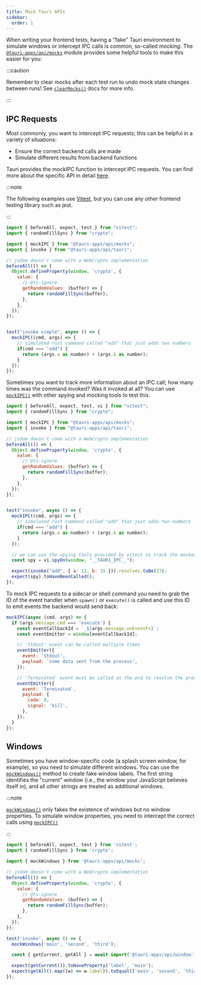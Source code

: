 ```yaml
---
title: Mock Tauri APIs
sidebar:
  order: 1
---
```


<!-- {/*TODO: REVISE COPY TO V2 */} -->

When writing your frontend tests, having a "fake" Tauri environment to simulate windows or intercept IPC calls is common, so-called _mocking_.
The [`@tauri-apps/api/mocks`] module provides some helpful tools to make this easier for you:

:::caution

Remember to clear mocks after each test run to undo mock state changes between runs! See [`clearMocks()`] docs for more info.

:::

## IPC Requests

Most commonly, you want to intercept IPC requests; this can be helpful in a variety of situations:

- Ensure the correct backend calls are made
- Simulate different results from backend functions

Tauri provides the mockIPC function to intercept IPC requests. You can find more about the specific API in detail [here][`mockipc()`].

:::note

The following examples use [Vitest], but you can use any other frontend testing library such as jest.

:::

```js
import { beforeAll, expect, test } from "vitest";
import { randomFillSync } from "crypto";

import { mockIPC } from "@tauri-apps/api/mocks";
import { invoke } from "@tauri-apps/api/tauri";

// jsdom doesn't come with a WebCrypto implementation
beforeAll(() => {
  Object.defineProperty(window, 'crypto', {
    value: {
      // @ts-ignore
      getRandomValues: (buffer) => {
        return randomFillSync(buffer);
      },
    },
  });
});


test("invoke simple", async () => {
  mockIPC((cmd, args) => {
    // simulated rust command called "add" that just adds two numbers
    if(cmd === "add") {
      return (args.a as number) + (args.b as number);
    }
  });
});
```

Sometimes you want to track more information about an IPC call; how many times was the command invoked? Was it invoked at all?
You can use [`mockIPC()`] with other spying and mocking tools to test this:

```js
import { beforeAll, expect, test, vi } from "vitest";
import { randomFillSync } from "crypto";

import { mockIPC } from "@tauri-apps/api/mocks";
import { invoke } from "@tauri-apps/api/tauri";

// jsdom doesn't come with a WebCrypto implementation
beforeAll(() => {
  Object.defineProperty(window, 'crypto', {
    value: {
      // @ts-ignore
      getRandomValues: (buffer) => {
        return randomFillSync(buffer);
      },
    },
  });
});


test("invoke", async () => {
  mockIPC((cmd, args) => {
    // simulated rust command called "add" that just adds two numbers
    if(cmd === "add") {
      return (args.a as number) + (args.b as number);
    }
  });

  // we can use the spying tools provided by vitest to track the mocked function
  const spy = vi.spyOn(window, "__TAURI_IPC__");

  expect(invoke("add", { a: 12, b: 15 })).resolves.toBe(27);
  expect(spy).toHaveBeenCalled();
});
```

To mock IPC requests to a sidecar or shell command you need to grab the ID of the event handler when `spawn()` or `execute()` is called and use this ID to emit events the backend would send back:

```js
mockIPC(async (cmd, args) => {
  if (args.message.cmd === 'execute') {
    const eventCallbackId = `_${args.message.onEventFn}`;
    const eventEmitter = window[eventCallbackId];

    // 'Stdout' event can be called multiple times
    eventEmitter({
      event: 'Stdout',
      payload: 'some data sent from the process',
    });

    // 'Terminated' event must be called at the end to resolve the promise
    eventEmitter({
      event: 'Terminated',
      payload: {
        code: 0,
        signal: 'kill',
      },
    });
  }
});
```

## Windows

Sometimes you have window-specific code (a splash screen window, for example), so you need to simulate different windows.
You can use the [`mockWindows()`] method to create fake window labels. The first string identifies the "current" window (i.e., the window your JavaScript believes itself in), and all other strings are treated as additional windows.

:::note

[`mockWindows()`] only fakes the existence of windows but no window properties. To simulate window properties, you need to intercept the correct calls using [`mockIPC()`]

:::

```js
import { beforeAll, expect, test } from 'vitest';
import { randomFillSync } from 'crypto';

import { mockWindows } from '@tauri-apps/api/mocks';

// jsdom doesn't come with a WebCrypto implementation
beforeAll(() => {
  Object.defineProperty(window, 'crypto', {
    value: {
      // @ts-ignore
      getRandomValues: (buffer) => {
        return randomFillSync(buffer);
      },
    },
  });
});

test('invoke', async () => {
  mockWindows('main', 'second', 'third');

  const { getCurrent, getAll } = await import('@tauri-apps/api/window');

  expect(getCurrent()).toHaveProperty('label', 'main');
  expect(getAll().map((w) => w.label)).toEqual(['main', 'second', 'third']);
});
```

<!-- TODO: Updates links to v2 -->

[`@tauri-apps/api/mocks`]: https://tauri.app/v1/api/js/mocks/
[`mockipc()`]: https://tauri.app/v1/api/js/mocks#mockipc
[`mockwindows()`]: https://tauri.app/v1/api/js/mocks#mockwindows
[`clearmocks()`]: https://tauri.app/v1/api/js/mocks#clearmocks
[vitest]: https://vitest.dev
